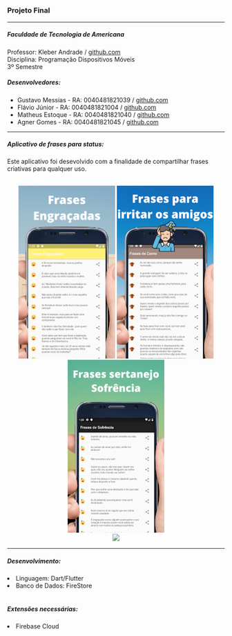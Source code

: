 #
<h3>Projeto Final </h3>
<hr>
<p>
<h5>Faculdade de Tecnologia de Americana</h5>
Professor: Kleber Andrade  / <a target="_blank" href="http://github.com/kleberandrade">github.com</a><br>
Disciplina: Programação Dispositivos Móveis<br>
3º Semestre
<h5>Desenvolvedores:</h5>
<ul>
    <li>Gustavo Messias - RA: 0040481821039 / <a target="_blank" href="http://github.com/gustavomgs">github.com</a></li>
    <li>Flávio Júnior - RA: 0040481821004 / <a target="_blank" href="http://github.com/jrflavio">github.com</a></li>
    <li>Matheus Estoque - RA: 0040481821040 / <a target="_blank" href="http://github.com/matheusestoquenuness">github.com</a></li>
    <li>Agner Gomes - RA: 0040481821045 / <a target="_blank" href="http://github.com/agnergr11">github.com</a></li>
</ul>
</p>
<hr>
<p><h5>Aplicativo de frases para status:</h5>
Este aplicativo foi desevolvido com a finalidade de compartilhar frases criativas para qualquer uso.
<br><br>
<p align="center">
<img  src="https://github.com/gustavomgs/Projeto-Final-DispositivosMoveis/blob/master/images/img1.png" height="400">
<img  src="https://github.com/gustavomgs/Projeto-Final-DispositivosMoveis/blob/master/images/img2.png" height="400">
<img  src="https://github.com/gustavomgs/Projeto-Final-DispositivosMoveis/blob/master/images/img3.png" height="400">
<br>
<a href="https://play.google.com/store/apps/details?id=com.estoquesoluction.lowcarb" target="_blank"><img src="https://4.bp.blogspot.com/-1LBva3U1LCI/W6kL2pl9ZYI/AAAAAAAAFys/grkBZRKkAWE1eLAh6DPffThJ7gP__SREACLcBGAs/s1600/play_logo_16_9%2B%25285%2529.png" target="_blank" height="100"></a>
</p>
</p>
<hr>
<p><h5>Desenvolvimento:</h5>
<li> Linguagem: Dart/Flutter<br>
<li> Banco de Dados: FireStore<br>
<br>
<h5>Extensões necessárias:</h5>
<li> Firebase Cloud

</p>



